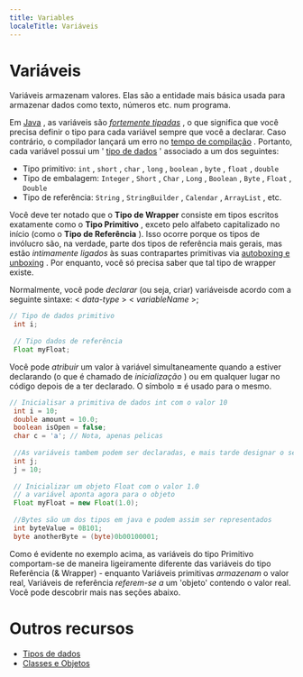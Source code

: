 ```yaml
---
title: Variables
localeTitle: Variáveis
---
```

# Variáveis

Variáveis ​​armazenam valores. Elas são a entidade mais básica usada para armazenar dados como texto, números etc. num programa.

Em [Java](https://github.com/FreeCodeCamp/FreeCodeCamp/wiki/Java) , as variáveis ​​são [_fortemente tipadas_](https://en.wikipedia.org/wiki/Strong_and_weak_typing#Definitions_of_.22strong.22_or_.22weak.22) , o que significa que você precisa definir o tipo para cada variável sempre que você a declarar. Caso contrário, o compilador lançará um erro no [tempo de compilação](https://en.wikipedia.org/wiki/Compile_time) . Portanto, cada variável possui um ' [tipo de dados](https://guide.freecodecamp.org/java/data-types) ' associado a um dos seguintes:

*   Tipo primitivo: `int` , `short` , `char` , `long` , `boolean` , `byte` , `float` , `double`
*   Tipo de embalagem: `Integer` , `Short` , `Char` , `Long` , `Boolean` , `Byte` , `Float` , `Double`
*   Tipo de referência: `String` , `StringBuilder` , `Calendar` , `ArrayList` , etc.

Você deve ter notado que o **Tipo de Wrapper** consiste em tipos escritos exatamente como o **Tipo Primitivo** , exceto pelo alfabeto capitalizado no início (como o **Tipo de Referência** ). Isso ocorre porque os tipos de invólucro são, na verdade, parte dos tipos de referência mais gerais, mas estão _intimamente ligados_ às suas contrapartes primitivas via [autoboxing e unboxing](https://docs.oracle.com/javase/tutorial/java/data/autoboxing.html) . Por enquanto, você só precisa saber que tal tipo de wrapper existe.

Normalmente, você pode _declarar_ (ou seja, criar) variáveis ​​de acordo com a seguinte sintaxe: < _data-type_ > < _variableName_ >;

```java
// Tipo de dados primitivo 
 int i; 
 
 // Tipo dados de referência 
 Float myFloat; 
```

Você pode _atribuir_ um valor à variável simultaneamente quando a estiver declarando (o que é chamado de _inicialização_ ) ou em qualquer lugar no código depois de a ter declarado. O símbolo **\=** é usado para o mesmo.

```java
// Inicialisar a primitiva de dados int com o valor 10 
 int i = 10; 
 double amount = 10.0; 
 boolean isOpen = false; 
 char c = 'a'; // Nota, apenas pelicas  
 
 //As variáveis tambem podem ser declaradas, e mais tarde designar o seu valor
 int j; 
 j = 10; 
 
 // Inicializar um objeto Float com o valor 1.0 
 // a variável aponta agora para o objeto
 Float myFloat = new Float(1.0); 
 
 //Bytes são um dos tipos em java e podem assim ser representados
 int byteValue = 0B101; 
 byte anotherByte = (byte)0b00100001; 
```

Como é evidente no exemplo acima, as variáveis ​​do tipo Primitivo comportam-se de maneira ligeiramente diferente das variáveis ​​do tipo Referência (& Wrapper) - enquanto Variáveis ​​primitivas _armazenam_ o valor real, Variáveis ​​de referência _referem-se a_ um 'objeto' contendo o valor real. Você pode descobrir mais nas seções abaixo.

# Outros recursos

*   [Tipos de dados](https://guide.freecodecamp.org/java/data-types)
*   [Classes e Objetos](https://guide.freecodecamp.org/java/classes-and-objects)
